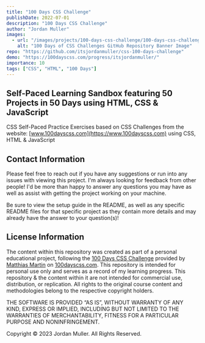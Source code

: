 ```yaml
---
title: "100 Days CSS Challenge"
publishDate: 2022-07-01
description: "100 Days CSS Challenge"
author: "Jordan Muller"
images:
  - url: "/images/projects/100-days-css-challenge/100-days-css-challenge-repo.png"
    alt: "100 Days of CSS Challenges GitHub Repository Banner Image"
repo: "https://github.com/itsjordanmuller/css-100-days-challenge"
demo: "https://100dayscss.com/progress/itsjordanmuller/"
importance: 10
tags: ["CSS", "HTML", "100 Days"]
---
```

## Self-Paced Learning Sandbox featuring 50 Projects in 50 Days using HTML, CSS & JavaScript

CSS Self-Paced Practice Exercises based on CSS Challenges from the website: [www.100dayscss.com](https://www.100dayscss.com) using CSS, HTML & JavaScript

## Contact Information

Please feel free to reach out if you have any suggestions or run into any issues with viewing this project. I'm always looking for feedback from other people! I'd be more than happy to answer any questions you may have as well as assist with getting the project working on your machine.<br/>

Be sure to view the setup guide in the README, as well as any specific README files for that specific project as they contain more details and may already have the answer to your question(s)!

## License Information

The content within this repository was created as part of a personal educational project, following the [100 Days CSS Challenge](https://100dayscss.com/) provided by [Matthias Martin](https://www.stichwort-m.de/) on [100dayscss.com](https://100dayscss.com/). This repository is intended for personal use only and serves as a record of my learning progress. This repository & the content within it are not intended for commercial use, distribution, or replication. All rights to the original course content and methodologies belong to the respective copyright holders.

THE SOFTWARE IS PROVIDED “AS IS”, WITHOUT WARRANTY OF ANY KIND, EXPRESS OR IMPLIED, INCLUDING BUT NOT LIMITED TO THE WARRANTIES OF MERCHANTABILITY, FITNESS FOR A PARTICULAR PURPOSE AND NONINFRINGEMENT.

Copyright © 2023 Jordan Muller. All Rights Reserved.